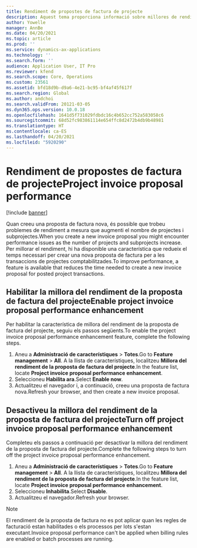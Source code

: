 ```yaml
---
title: Rendiment de propostes de factura de projecte
description: Aquest tema proporciona informació sobre millores de rendiment a les propostes de factures de projectes.
author: Yowelle
manager: AnnBe
ms.date: 04/20/2021
ms.topic: article
ms.prod: ''
ms.service: dynamics-ax-applications
ms.technology: ''
ms.search.form: ''
audience: Application User, IT Pro
ms.reviewer: kfend
ms.search.scope: Core, Operations
ms.custom: 23561
ms.assetid: bfd18d9b-d9a6-4e21-bc95-bf4af45f617f
ms.search.region: Global
ms.author: andchoi
ms.search.validFrom: 20121-03-05
ms.dyn365.ops.version: 10.0.18
ms.openlocfilehash: 1641d5f731029fdbdc16c4b652cc752a583058c6
ms.sourcegitcommit: 68d52fc983861114e654ffc8d2472b4db9b48981
ms.translationtype: HT
ms.contentlocale: ca-ES
ms.lasthandoff: 04/20/2021
ms.locfileid: "5920290"
---
```

# <a name="project-invoice-proposal-performance"></a><span data-ttu-id="5fb49-103">Rendiment de propostes de factura de projecte</span><span class="sxs-lookup"><span data-stu-id="5fb49-103">Project invoice proposal performance</span></span>

[!include [banner](../includes/banner.md)]

<span data-ttu-id="5fb49-104">Quan creeu una proposta de factura nova, és possible que trobeu problemes de rendiment a mesura que augmenti el nombre de projectes i subprojectes.</span><span class="sxs-lookup"><span data-stu-id="5fb49-104">When you create a new invoice proposal you might encounter performance issues as the number of projects and subprojects increase.</span></span> <span data-ttu-id="5fb49-105">Per millorar el rendiment, hi ha disponible una característica que redueix el temps necessari per crear una nova proposta de factura per a les transaccions de projectes comptabilitzades.</span><span class="sxs-lookup"><span data-stu-id="5fb49-105">To improve performance, a feature is available that reduces the time needed to create a new invoice proposal for posted project transactions.</span></span>

## <a name="enable-project-invoice-proposal-performance-enhancement"></a><span data-ttu-id="5fb49-106">Habilitar la millora del rendiment de la proposta de factura del projecte</span><span class="sxs-lookup"><span data-stu-id="5fb49-106">Enable project invoice proposal performance enhancement</span></span>
<span data-ttu-id="5fb49-107">Per habilitar la característica de millora del rendiment de la proposta de factura del projecte, seguiu els passos següents.</span><span class="sxs-lookup"><span data-stu-id="5fb49-107">To enable the project invoice proposal performance enhancement feature, complete the following steps.</span></span>

1.  <span data-ttu-id="5fb49-108">Aneu a **Administració de característiques** > **Totes**.</span><span class="sxs-lookup"><span data-stu-id="5fb49-108">Go to **Feature management** > **All**.</span></span> <span data-ttu-id="5fb49-109">A la llista de característiques, localitzeu **Millora del rendiment de la proposta de factura del projecte**.</span><span class="sxs-lookup"><span data-stu-id="5fb49-109">In the feature list, locate **Project invoice proposal performance enhancement**.</span></span>
2.  <span data-ttu-id="5fb49-110">Seleccioneu **Habilita ara**.</span><span class="sxs-lookup"><span data-stu-id="5fb49-110">Select **Enable now**.</span></span>
3.  <span data-ttu-id="5fb49-111">Actualitzeu el navegador i, a continuació, creeu una proposta de factura nova.</span><span class="sxs-lookup"><span data-stu-id="5fb49-111">Refresh your browser, and then create a new invoice proposal.</span></span>

## <a name="turn-off-project-invoice-proposal-performance-enhancement"></a><span data-ttu-id="5fb49-112">Desactiveu la millora del rendiment de la proposta de factura del projecte</span><span class="sxs-lookup"><span data-stu-id="5fb49-112">Turn off project invoice proposal performance enhancement</span></span>
<span data-ttu-id="5fb49-113">Completeu els passos a continuació per desactivar la millora del rendiment de la proposta de factura del projecte.</span><span class="sxs-lookup"><span data-stu-id="5fb49-113">Complete the following steps to turn off the project invoice proposal performance enhancement.</span></span>

1.  <span data-ttu-id="5fb49-114">Aneu a **Administració de característiques** > **Totes**.</span><span class="sxs-lookup"><span data-stu-id="5fb49-114">Go to **Feature management** > **All**.</span></span> <span data-ttu-id="5fb49-115">A la llista de característiques, localitzeu **Millora del rendiment de la proposta de factura del projecte**.</span><span class="sxs-lookup"><span data-stu-id="5fb49-115">In the feature list, locate **Project invoice proposal performance enhancement**.</span></span>
2.  <span data-ttu-id="5fb49-116">Seleccioneu **Inhabilita**.</span><span class="sxs-lookup"><span data-stu-id="5fb49-116">Select **Disable**.</span></span>
3.  <span data-ttu-id="5fb49-117">Actualitzeu el navegador.</span><span class="sxs-lookup"><span data-stu-id="5fb49-117">Refresh your browser.</span></span>

> [!NOTE]
> <span data-ttu-id="5fb49-118">El rendiment de la proposta de factura no es pot aplicar quan les regles de facturació estan habilitades o els processos per lots s'estan executant.</span><span class="sxs-lookup"><span data-stu-id="5fb49-118">Invoice proposal performance can't be applied when billing rules are enabled or batch processes are running.</span></span>
